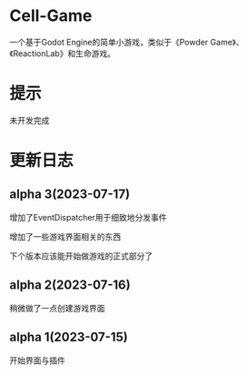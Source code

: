 # Cell-Game

一个基于Godot Engine的简单小游戏，类似于《Powder Game》、《ReactionLab》和生命游戏。

# 提示

未开发完成

# 更新日志

## alpha 3(2023-07-17)

增加了EventDispatcher用于细致地分发事件

增加了一些游戏界面相关的东西

下个版本应该能开始做游戏的正式部分了

## alpha 2(2023-07-16)

稍微做了一点创建游戏界面

## alpha 1(2023-07-15)

开始界面与插件
